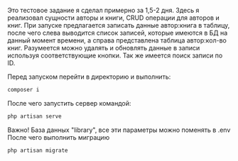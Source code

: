 Это тестовое задание я сделал примерно за 1,5-2 дня. Здесь я реализовал сущности авторы и книги, CRUD операции для авторов и книг. При запуске предлагается записать данные автор:книга в таблицу, после чего слева выводится список записей, которые имеются в БД на данный момент времени, а справа представлена таблица автор:кол-во книг.
Разумеется можно удалять и обновлять данные в записи используя соответствующие кнопки. Так же имеется поиск записи по ID.

Перед запуском перейти в директорию и выполнить:

```bash
composer i
```
После чего запустить сервер командой:
```bash
php artisan serve
```
Важно! База данных "library", все эти параметры можно поменять в .env
После чего выполнить миграцию
```bash
php artisan migrate
```
